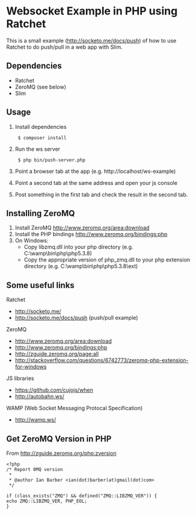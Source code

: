 Websocket Example in PHP using Ratchet
======================================

This is a small example (<http://socketo.me/docs/push>) of how to use Ratchet
to do push/pull in a web app with Slim.  

Dependencies
------------

  * Ratchet
  * ZeroMQ (see below)
  * Slim

Usage
----- 

1. Install dependencies
	
		$ composer install

2. Run the ws server

		$ php bin/push-server.php

3. Point a browser tab at the app (e.g. http://localhost/ws-example)
4. Point a second tab at the same address and open your js console
5. Post something in the first tab and check the result in the second tab. 

Installing ZeroMQ
-----------------

1. Install ZeroMQ <http://www.zeromq.org/area:download>
2. Install the PHP bindings <http://www.zeromq.org/bindings:php>
3. On Windows: 
	- Copy libzmq.dll into your php directory (e.g. C:\wamp\bin\php\php5.3.8\)
    - Copy the appropriate version of php_zmq.dll to your php extension directory 
    (e.g. C:\wamp\bin\php\php5.3.8\ext)

Some useful links 
-----------------

Ratchet

  * http://socketo.me/
  * http://socketo.me/docs/push (push/pull example)

ZeroMQ

  * http://www.zeromq.org/area:download
  * http://www.zeromq.org/bindings:php
  * http://zguide.zeromq.org/page:all
  * http://stackoverflow.com/questions/6742773/zeromq-php-extension-for-windows
 
JS libraries

  * https://github.com/cujojs/when
  * http://autobahn.ws/

WAMP  (Web Socket Messaging Protocal Specification)

  * http://wamp.ws/

Get ZeroMQ Version in PHP
--------------------------

From http://zguide.zeromq.org/php:zversion

	<?php
	/* Report 0MQ version
	 *
	 * @author Ian Barber <ian(dot)barber(at)gmail(dot)com>
	 */

	if (class_exists("ZMQ") && defined("ZMQ::LIBZMQ_VER")) {
	echo ZMQ::LIBZMQ_VER, PHP_EOL;
	}
